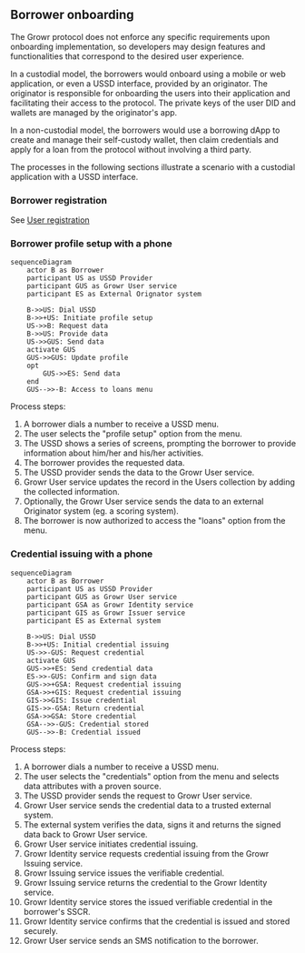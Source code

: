 ## Borrower onboarding

The Growr protocol does not enforce any specific requirements upon onboarding implementation, so developers may design features and functionalities that correspond to the desired user experience.

In a custodial model, the borrowers would onboard using a mobile or web application, or even a USSD interface, provided by an originator. The originator is responsible for onboarding the users into their application and facilitating their access to the protocol. The private keys of the user DID and wallets are managed by the originator's app.

In a non-custodial model, the borrowers would use a borrowing dApp to create and manage their self-custody wallet, then claim credentials and apply for a loan from the protocol without involving a third party.

The processes in the following sections illustrate a scenario with a custodial application with a USSD interface.

### Borrower registration

See [User registration](#ref-2-3-ur)

### Borrower profile setup with a phone

```mermaid
sequenceDiagram
    actor B as Borrower
    participant US as USSD Provider
    participant GUS as Growr User service
    participant ES as External Orignator system

    B->>US: Dial USSD
    B->>+US: Initiate profile setup
    US->>B: Request data
    B->>US: Provide data
    US->>GUS: Send data
    activate GUS
    GUS->>GUS: Update profile
    opt
        GUS->>ES: Send data
    end
    GUS-->>-B: Access to loans menu
```

Process steps:

1. A borrower dials a number to receive a USSD menu.
2. The user selects the "profile setup" option from the menu.
3. The USSD shows a series of screens, prompting the borrower to provide information about him/her and his/her activities.
4. The borrower provides the requested data.
5. The USSD provider sends the data to the Growr User service.
6. Growr User service updates the record in the Users collection by adding the collected information.
7. Optionally, the Growr User service sends the data to an external Originator system (eg. a scoring system).
8. The borrower is now authorized to access the "loans" option from the menu.

### Credential issuing with a phone

```mermaid
sequenceDiagram
    actor B as Borrower
    participant US as USSD Provider
    participant GUS as Growr User service
    participant GSA as Growr Identity service
    participant GIS as Growr Issuer service
    participant ES as External system

    B->>US: Dial USSD
    B->>+US: Initial credential issuing
    US->>-GUS: Request credential
    activate GUS
    GUS->>+ES: Send credential data
    ES->>-GUS: Confirm and sign data
    GUS->>+GSA: Request credential issuing
    GSA->>+GIS: Request credential issuing
    GIS->>GIS: Issue credential
    GIS->>-GSA: Return credential
    GSA->>GSA: Store credential
    GSA-->>-GUS: Credential stored
    GUS-->>-B: Credential issued
```

Process steps:

1. A borrower dials a number to receive a USSD menu.
2. The user selects the "credentials" option from the menu and selects data attributes with a proven source.
3. The USSD provider sends the request to Growr User service.
4. Growr User service sends the credential data to a trusted external system.
5. The external system verifies the data, signs it and returns the signed data back to Growr User service.
6. Growr User service initiates credential issuing.
7. Growr Identity service requests credential issuing from the Growr Issuing service.
8. Growr Issuing service issues the verifiable credential.
9. Growr Issuing service returns the credential to the Growr Identity service.
10. Growr Identity service stores the issued verifiable credential in the borrower's SSCR.
11. Growr Identity service confirms that the credential is issued and stored securely.
12. Growr User service sends an SMS notification to the borrower.

<div style="page-break-after: always;"></div>
